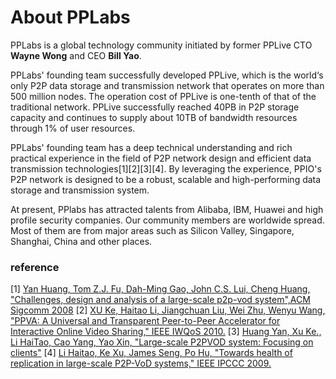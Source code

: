 # About PPLabs

PPLabs is a global technology community initiated by former PPLive CTO **Wayne Wong** and CEO **Bill Yao**.

PPLabs' founding team successfully developed PPLive, which is the world‘s only P2P data storage and transmission network that operates on more than 500 million nodes. The operation cost of PPLive is one-tenth of that of the traditional network. PPLive successfully reached 40PB in P2P storage capacity and continues to supply about 10TB of bandwidth resources through 1% of user resources.

PPLabs' founding team has a deep technical understanding and rich practical experience in the field of P2P network design and efficient data transmission technologies[1][2][3][4]. By leveraging the experience, PPIO's P2P network is designed to be a robust, scalable and high-performing data storage and transmission system.

At present, PPlabs has attracted talents from Alibaba, IBM, Huawei and high profile security companies. Our community members are worldwide spread. Most of them are from major areas such as Silicon Valley, Singapore, Shanghai, China and other places.

### reference
[1] [Yan Huang, Tom Z.J. Fu, Dah-Ming Gao, John C.S. Lui, Cheng Huang, "Challenges, design and analysis of a large-scale p2p-vod system",ACM Sigcomm 2008](http://ccr.sigcomm.org/online/files/p375-huangA.pdf)
[2] [XU Ke, Haitao Li, Jiangchuan Liu, Wei Zhu, Wenyu Wang, "PPVA: A Universal and Transparent Peer-to-Peer Accelerator for Interactive Online Video Sharing," IEEE IWQoS 2010.](https://ieeexplore.ieee.org/document/5542762)
[3] [Huang Yan, Xu Ke., Li HaiTao, Cao Yang, Yao Xin, "Large-scale P2PVOD system: Focusing on clients"](https://link.springer.com/article/10.1007/s11432-011-4288-6)
[4] [Li Haitao, Ke Xu, James Seng, Po Hu, "Towards health of replication in large-scale P2P-VoD systems," IEEE IPCCC 2009.](http://www.thucsnet.org/uploads/2/5/2/8/25289795/05403807.pdf)
